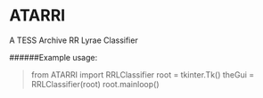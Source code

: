 # ATARRI
A TESS Archive RR Lyrae Classifier

######Example usage:
> from ATARRI import RRLClassifier
> root = tkinter.Tk()
> theGui = RRLClassifier(root)
> root.mainloop()
